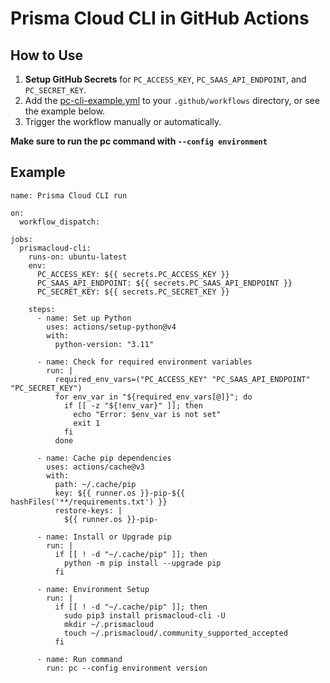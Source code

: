 # Prisma Cloud CLI in GitHub Actions

## How to Use
1. **Setup GitHub Secrets** for `PC_ACCESS_KEY`, `PC_SAAS_API_ENDPOINT`, and `PC_SECRET_KEY`.
2. Add the [pc-cli-example.yml](.github/workflows/pc-cli-example.yml) to your `.github/workflows` directory, or see the example below.
3. Trigger the workflow manually or automatically.

**Make sure to run the pc command with ```--config environment```**

## Example

```
name: Prisma Cloud CLI run

on:
  workflow_dispatch:

jobs:
  prismacloud-cli:
    runs-on: ubuntu-latest
    env:
      PC_ACCESS_KEY: ${{ secrets.PC_ACCESS_KEY }}
      PC_SAAS_API_ENDPOINT: ${{ secrets.PC_SAAS_API_ENDPOINT }}
      PC_SECRET_KEY: ${{ secrets.PC_SECRET_KEY }}

    steps:
      - name: Set up Python
        uses: actions/setup-python@v4
        with:
          python-version: "3.11"

      - name: Check for required environment variables
        run: |
          required_env_vars=("PC_ACCESS_KEY" "PC_SAAS_API_ENDPOINT" "PC_SECRET_KEY")
          for env_var in "${required_env_vars[@]}"; do
            if [[ -z "${!env_var}" ]]; then
              echo "Error: $env_var is not set"
              exit 1
            fi
          done

      - name: Cache pip dependencies
        uses: actions/cache@v3
        with:
          path: ~/.cache/pip
          key: ${{ runner.os }}-pip-${{ hashFiles('**/requirements.txt') }}
          restore-keys: |
            ${{ runner.os }}-pip-

      - name: Install or Upgrade pip
        run: |
          if [[ ! -d "~/.cache/pip" ]]; then
            python -m pip install --upgrade pip
          fi

      - name: Environment Setup
        run: |
          if [[ ! -d "~/.cache/pip" ]]; then
            sudo pip3 install prismacloud-cli -U
            mkdir ~/.prismacloud
            touch ~/.prismacloud/.community_supported_accepted
          fi

      - name: Run command
        run: pc --config environment version
```
